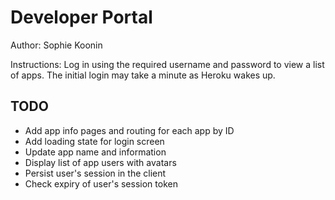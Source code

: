 # Developer Portal

Author: Sophie Koonin

Instructions: Log in using the required username and password to view a list of apps.
The initial login may take a minute as Heroku wakes up.

## TODO
* Add app info pages and routing for each app by ID
* Add loading state for login screen
* Update app name and information
* Display list of app users with avatars
* Persist user's session in the client
* Check expiry of user's session token
